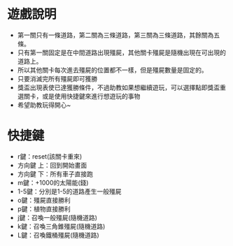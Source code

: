 # 遊戲說明
- 第一關只有一條道路，第二關為三條道路，第三關為三條道路，其餘關為五條。
- 只有第一關固定是在中間道路出現殭屍，其他關卡殭屍是隨機出現在可出現的道路上。
- 所以其他關卡每次進去殭屍的位置都不一樣，但是殭屍數量是固定的。
- 只要消滅完所有殭屍即可獲勝
- 獎盃出現表使已達獲勝條件，不過助教如果想繼續遊玩，可以選擇點即獎盃重選關卡，或是使用快捷鍵來進行想遊玩的事物
- 希望助教玩得開心~ 

# 快捷鍵
- r鍵：reset(該關卡重來)
- 方向鍵 上：回到開始畫面
- 方向鍵 下：所有車子直接跑
- m鍵：+1000的太陽能(錢)
- 1-5鍵：分別是1-5的道路產生一般殭屍
- o鍵：殭屍直接勝利
- p鍵：植物直接勝利
- j鍵：召喚一般殭屍(隨機道路)
- k鍵：召喚三角錐殭屍(隨機道路)
- L鍵：召喚鐵桶殭屍(隨機道路)
